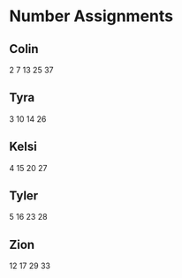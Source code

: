# Number Assignments

## Colin

2 7 13 25 37

## Tyra

3 10 14 26

## Kelsi

4 15 20 27

## Tyler

5 16 23 28

## Zion

12 17 29 33
